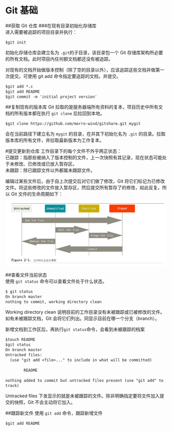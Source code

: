 # Git 基础

##获取 Git 仓库
###在现有目录初始化存储库  
进入需要被追踪的项目目录并执行：

    $git init
初始化存储仓库会建立名为 `.git`的子目录，该目录包一个 Git 存储库架构所必要的所有文档。此时项目内任何额文档都还没有被追踪。  

对现有的文档开始做版本控制（除了空的目录以外），应该追踪这些文档并做第一次提交。可使用 git add 命令指定要追踪的文档，并提交。  

    $git add *.c
    $git add README
    $git commit -m 'initial project version'

##复制现有的版本库
Git 拉取的是服务器端所有资料的复本，项目历史中所有文档的所有版本都在执行 `git clone` 后拉回到本地。  

    $git clone https://github.com/morro-wind/gitshare.git mygit
会在当前路径下建立名为 `mygit` 的目录，在并其下初始化名为 `.git` 的目录。拉取版本库的所有文件，并拉取最新版本为工作复本。  

#提交更新到仓库
工作目录下的每个文件不外乎两正状态：  
已跟踪：指那些被纳入了版本控制的文件，上一次快照有其记录，现在状态可能处于未修改、已修改或已放入暂存区。  
未跟踪：除已跟踪文件以外都属未跟踪文件。  

编辑过某些文件后，由于自上次提交后对它们做了修改，Git 将它们标记为已修改文件。将这些修改的文件放入暂存区，然后提交所有暂存了的修改，如此反复。所以 Git 文件的生命周期如下：  

![](img/2-1.png)  

##查看文件当前状态  
使用 `git status` 命令可以查看文件处于什么状态。  

    $ git status
    On branch master
    nothing to commit, working directory clean
 
 Working directory clean 说明目前的工作目录没有未被跟踪或已被修改的文件。如有未被跟踪文档，Git 会将它们列出。同显示目前在哪一个分支（branch）。  
 
 新增文档到工作区后，再执行`git status`命令，会看到未被跟踪的档案  
 
    $touch README
    $git status
    On branch master
    Untracked files:
      (use "git add <file>..." to include in what will be committed)

            README

    nothing added to commit but untracked files present (use "git add" to track)

Untracked files 下发显示的就是未被跟踪的文件。除非明确指定要将文件加入提交的快照，Git 不会主动将它加入。

##跟踪新文件
使用 `git add` 命令，跟踪新增文件

    $git add README